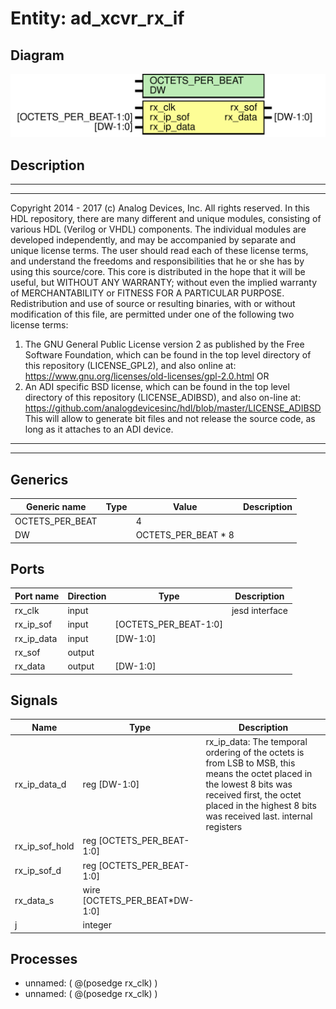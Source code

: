 # Entity: ad_xcvr_rx_if

## Diagram

![Diagram](ad_xcvr_rx_if.svg "Diagram")
## Description

***************************************************************************
 ***************************************************************************
 Copyright 2014 - 2017 (c) Analog Devices, Inc. All rights reserved.
 In this HDL repository, there are many different and unique modules, consisting
 of various HDL (Verilog or VHDL) components. The individual modules are
 developed independently, and may be accompanied by separate and unique license
 terms.
 The user should read each of these license terms, and understand the
 freedoms and responsibilities that he or she has by using this source/core.
 This core is distributed in the hope that it will be useful, but WITHOUT ANY
 WARRANTY; without even the implied warranty of MERCHANTABILITY or FITNESS FOR
 A PARTICULAR PURPOSE.
 Redistribution and use of source or resulting binaries, with or without modification
 of this file, are permitted under one of the following two license terms:
   1. The GNU General Public License version 2 as published by the
      Free Software Foundation, which can be found in the top level directory
      of this repository (LICENSE_GPL2), and also online at:
      <https://www.gnu.org/licenses/old-licenses/gpl-2.0.html>
 OR
   2. An ADI specific BSD license, which can be found in the top level directory
      of this repository (LICENSE_ADIBSD), and also on-line at:
      https://github.com/analogdevicesinc/hdl/blob/master/LICENSE_ADIBSD
      This will allow to generate bit files and not release the source code,
      as long as it attaches to an ADI device.
 ***************************************************************************
 ***************************************************************************
 
## Generics

| Generic name    | Type | Value               | Description |
| --------------- | ---- | ------------------- | ----------- |
| OCTETS_PER_BEAT |      | 4                   |             |
| DW              |      | OCTETS_PER_BEAT * 8 |             |
## Ports

| Port name  | Direction | Type                  | Description    |
| ---------- | --------- | --------------------- | -------------- |
| rx_clk     | input     |                       | jesd interface |
| rx_ip_sof  | input     | [OCTETS_PER_BEAT-1:0] |                |
| rx_ip_data | input     | [DW-1:0]              |                |
| rx_sof     | output    |                       |                |
| rx_data    | output    | [DW-1:0]              |                |
## Signals

| Name           | Type                          | Description                                                                                                                                                                                                            |
| -------------- | ----------------------------- | ---------------------------------------------------------------------------------------------------------------------------------------------------------------------------------------------------------------------- |
| rx_ip_data_d   | reg     [DW-1:0]              | rx_ip_data: The temporal ordering of the octets is from LSB to MSB, this means the octet placed in the lowest 8 bits was received first, the octet placed in the highest 8 bits was received last. internal registers  |
| rx_ip_sof_hold | reg     [OCTETS_PER_BEAT-1:0] |                                                                                                                                                                                                                        |
| rx_ip_sof_d    | reg     [OCTETS_PER_BEAT-1:0] |                                                                                                                                                                                                                        |
| rx_data_s      | wire [OCTETS_PER_BEAT*DW-1:0] |                                                                                                                                                                                                                        |
| j              | integer                       |                                                                                                                                                                                                                        |
## Processes
- unnamed: ( @(posedge rx_clk) )
- unnamed: ( @(posedge rx_clk) )
